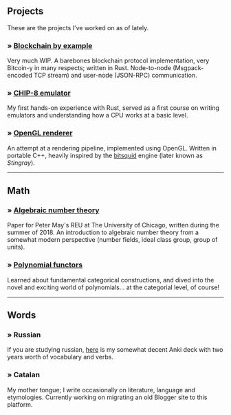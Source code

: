 <h2 id="projects">Projects</h2>

These are the projects I've worked on as of lately.

### » [Blockchain by example](#)
Very much WIP. A barebones blockchain protocol implementation, very Bitcoin-y in many respects; written in Rust. Node-to-node (Msgpack-encoded TCP stream) and user-node (JSON-RPC) communication.

### » [CHIP-8 emulator](#)
My first hands-on experience with Rust, served as a first course on writing emulators and understanding how a CPU works at a basic level.

### » [OpenGL renderer](#)
An attempt at a rendering pipeline, implemented using OpenGL. Written in portable C++, heavily inspired by the [bitsquid](#) engine (later known as *Stingray*).

-------

<h2 id="math">Math</h2>

### » [Algebraic number theory](#)
Paper for Peter May's REU at The University of Chicago, written during the summer of 2018. An introduction to algebraic number theory from a somewhat modern perspective (number fields, ideal class group, group of units).

### » [Polynomial functors](#)
Learned about fundamental categorical constructions, and dived into the novel and exciting world of polynomials... at the categorial level, of course!

-------

<h2 id="words">Words</h2>

### » Russian
If you are studying russian, [here](https://github.com/aszkid/russian-anki) is my somewhat decent Anki deck with two years worth of vocabulary and verbs.

### » Catalan
My mother tongue; I write occasionally on literature, language and etymologies. Currently working on migrating an old Blogger site to this platform.
